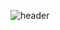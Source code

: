 ![header](https://capsule-render.vercel.app/api?type=waving&color=0:FFFFFF,40:0059B3,60:004080,80:003366,100:001A33&height=180&text=Daniel%20Lee&fontColor=FFFFFF&fontSize=70)
